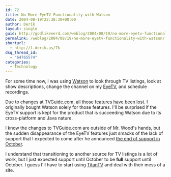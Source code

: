 ```yaml
---
id: 72
title: No More EyeTV Functionality with Watson
date: 2004-08-19T22:38:30+00:00
author: Derik
layout: single
guid: http://godlikenerd.com/weblog/2004/08/19/no-more-eyetv-functionality-with-watson/
permalink: /weblog/2004/08/19/no-more-eyetv-functionality-with-watson/
shorturl:
  - http://l.derik.us/7k
dsq_thread_id:
  - "64765574"
categories:
  - Technology
---
```

For some time now, I was using [Watson](http://www.karelia.com/watson/) to look through TV listings, look at show descriptions, change the channel on my [EyeTV](http://www.elgato.com), and schedule recordings.

Due to changes at [TVGuide.com](http://www.tvguide.com), [all those features have been lost](http://weblog.karelia.com/Watson/TV_Listings_updated.html). I originally bought Watson solely for those features. I'll be surprised if the EyeTV support is kept for the product that is succeeding Watson due to its cross-platform and Java nature.

I know the changes to TVGuide.com are outside of Mr. Wood's hands, but the sudden disappearance of the EyeTV features just smacks of the lack of support that I expected to come after he announced [the end of support in October](http://weblog.karelia.com/Watson/Future_Of_Watson.html).

I understand that transitioning to another source for TV listings is a lot of work, but I just expected support until October to be **full** support until October. I guess I'll have to start using [TitanTV](http://www.titantv.com) and deal with their mess of a site.